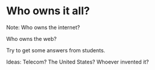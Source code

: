 # Who owns it all?

Note:
Who owns the internet?

Who owns the web?

Try to get some answers from students.

Ideas: Telecom? The United States? Whoever invented it?
